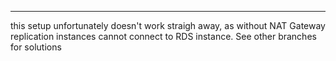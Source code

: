 ****
this setup unfortunately doesn't work straigh away, as without NAT Gateway replication instances cannot connect to RDS instance. See other branches for solutions 
